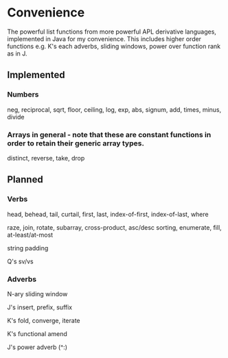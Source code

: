 # Convenience

The powerful list functions from more powerful APL derivative languages, implemented in Java for my convenience.
This includes higher order functions e.g. K's each adverbs, sliding windows, power over function rank as in J.

## Implemented

### Numbers

neg, reciprocal, sqrt, floor, ceiling, log, exp, abs, signum, add, times, minus, divide

### Arrays in general - note that these are constant functions in order to retain their generic array types.

distinct, reverse, take, drop

## Planned

### Verbs

head, behead, tail, curtail, first, last, index-of-first, index-of-last, where

raze, join, rotate, subarray, cross-product, asc/desc sorting, enumerate, fill, at-least/at-most

string padding

Q's sv/vs

### Adverbs

N-ary sliding window

J's insert, prefix, suffix

K's fold, converge, iterate

K's functional amend

J's power adverb  (^:)
